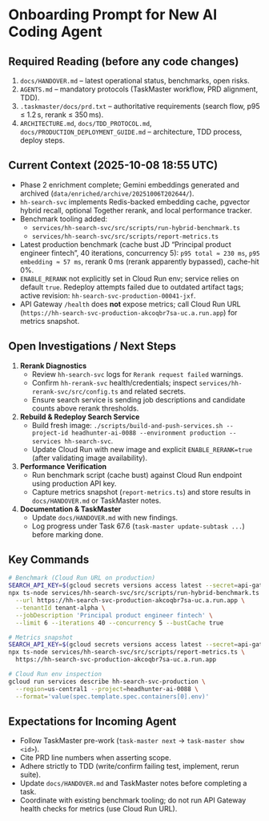 # Onboarding Prompt for New AI Coding Agent

## Required Reading (before any code changes)
1. `docs/HANDOVER.md` – latest operational status, benchmarks, open risks.
2. `AGENTS.md` – mandatory protocols (TaskMaster workflow, PRD alignment, TDD).
3. `.taskmaster/docs/prd.txt` – authoritative requirements (search flow, p95 ≤ 1.2 s, rerank ≤ 350 ms).
4. `ARCHITECTURE.md`, `docs/TDD_PROTOCOL.md`, `docs/PRODUCTION_DEPLOYMENT_GUIDE.md` – architecture, TDD process, deploy steps.

## Current Context (2025-10-08 18:55 UTC)
- Phase 2 enrichment complete; Gemini embeddings generated and archived (`data/enriched/archive/20251006T202644/`).
- `hh-search-svc` implements Redis-backed embedding cache, pgvector hybrid recall, optional Together rerank, and local performance tracker.
- Benchmark tooling added:
  - `services/hh-search-svc/src/scripts/run-hybrid-benchmark.ts`
  - `services/hh-search-svc/src/scripts/report-metrics.ts`
- Latest production benchmark (cache bust JD “Principal product engineer fintech”, 40 iterations, concurrency 5): `p95 total ≈ 230 ms`, `p95 embedding ≈ 57 ms`, rerank 0 ms (rerank apparently bypassed), cache-hit 0%.
- `ENABLE_RERANK` not explicitly set in Cloud Run env; service relies on default `true`. Redeploy attempts failed due to outdated artifact tags; active revision: `hh-search-svc-production-00041-jxf`.
- API Gateway `/health` does **not** expose metrics; call Cloud Run URL (`https://hh-search-svc-production-akcoqbr7sa-uc.a.run.app`) for metrics snapshot.

## Open Investigations / Next Steps
1. **Rerank Diagnostics**
   - Review `hh-search-svc` logs for `Rerank request failed` warnings.
   - Confirm `hh-rerank-svc` health/credentials; inspect `services/hh-rerank-svc/src/config.ts` and related secrets.
   - Ensure search service is sending job descriptions and candidate counts above rerank thresholds.
2. **Rebuild & Redeploy Search Service**
   - Build fresh image: `./scripts/build-and-push-services.sh --project-id headhunter-ai-0088 --environment production --services hh-search-svc`.
   - Update Cloud Run with new image and explicit `ENABLE_RERANK=true` (after validating image availability).
3. **Performance Verification**
   - Run benchmark script (cache bust) against Cloud Run endpoint using production API key.
   - Capture metrics snapshot (`report-metrics.ts`) and store results in `docs/HANDOVER.md` or TaskMaster notes.
4. **Documentation & TaskMaster**
   - Update `docs/HANDOVER.md` with new findings.
   - Log progress under Task 67.6 (`task-master update-subtask ...`) before marking done.

## Key Commands
```bash
# Benchmark (Cloud Run URL on production)
SEARCH_API_KEY=$(gcloud secrets versions access latest --secret=api-gateway-key --project=headhunter-ai-0088)
npx ts-node services/hh-search-svc/src/scripts/run-hybrid-benchmark.ts \
  --url https://hh-search-svc-production-akcoqbr7sa-uc.a.run.app \
  --tenantId tenant-alpha \
  --jobDescription 'Principal product engineer fintech' \
  --limit 6 --iterations 40 --concurrency 5 --bustCache true

# Metrics snapshot
SEARCH_API_KEY=$(gcloud secrets versions access latest --secret=api-gateway-key --project=headhunter-ai-0088)
npx ts-node services/hh-search-svc/src/scripts/report-metrics.ts \
  https://hh-search-svc-production-akcoqbr7sa-uc.a.run.app

# Cloud Run env inspection
gcloud run services describe hh-search-svc-production \
  --region=us-central1 --project=headhunter-ai-0088 \
  --format='value(spec.template.spec.containers[0].env)'
```

## Expectations for Incoming Agent
- Follow TaskMaster pre-work (`task-master next` → `task-master show <id>`).
- Cite PRD line numbers when asserting scope.
- Adhere strictly to TDD (write/confirm failing test, implement, rerun suite).
- Update `docs/HANDOVER.md` and TaskMaster notes before completing a task.
- Coordinate with existing benchmark tooling; do not run API Gateway health checks for metrics (use Cloud Run URL).

